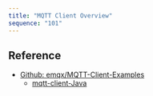 ```yaml
---
title: "MQTT Client Overview"
sequence: "101"
---
```




## Reference

- [Github: emqx/MQTT-Client-Examples](https://github.com/emqx/MQTT-Client-Examples)
  - [mqtt-client-Java](https://github.com/emqx/MQTT-Client-Examples/tree/master/mqtt-client-Java/src/main/java/io/emqx/mqtt)
